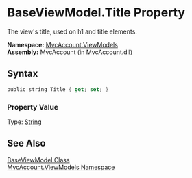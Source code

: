 BaseViewModel.Title Property
============================
The view's title, used on h1 and title elements.

**Namespace:** [MvcAccount.ViewModels][1]  
**Assembly:** MvcAccount (in MvcAccount.dll)

Syntax
------

```csharp
public string Title { get; set; }
```

### Property Value
Type: [String][2]

See Also
--------
[BaseViewModel Class][3]  
[MvcAccount.ViewModels Namespace][1]  

[1]: ../README.md
[2]: http://msdn.microsoft.com/en-us/library/s1wwdcbf
[3]: README.md